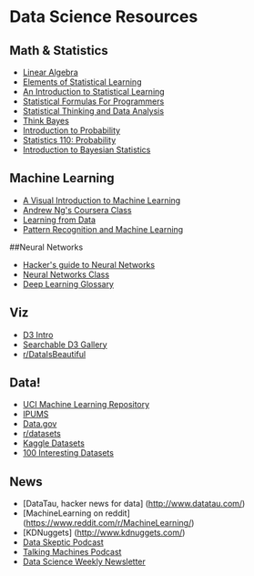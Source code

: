 # Data Science Resources

## Math & Statistics

* [Linear Algebra](http://ocw.mit.edu/courses/mathematics/18-06-linear-algebra-spring-2010/)
* [Elements of Statistical Learning](http://statweb.stanford.edu/~tibs/ElemStatLearn/)
* [An Introduction to Statistical Learning](http://www-bcf.usc.edu/~gareth/ISL/)
* [Statistical Formulas For Programmers](http://www.evanmiller.org/statistical-formulas-for-programmers.html)
* [Statistical Thinking and Data Analysis](http://ocw.mit.edu/courses/sloan-school-of-management/15-075j-statistical-thinking-and-data-analysis-fall-2011/index.htm)
* [Think Bayes](http://www.greenteapress.com/thinkbayes/) 
* [Introduction to Probability](http://www.stat.berkeley.edu/~aldous/134/grinstead.pdf)
* [Statistics 110: Probability](http://projects.iq.harvard.edu/stat110/youtube)
* [Introduction to Bayesian Statistics](https://www.youtube.com/watch?v=m_XdFYOZ6K4&list=PLUAHeOPjkJscoDA4FZXN_h6Vj_1V5AdUi)


## Machine Learning

* [A Visual Introduction to Machine Learning](http://www.r2d3.us/visual-intro-to-machine-learning-part-1/)
* [Andrew Ng's Coursera Class](https://www.coursera.org/learn/machine-learning)
* [Learning from Data](https://work.caltech.edu/telecourse.html)
* [Pattern Recognition and Machine Learning](http://www.rmki.kfki.hu/~banmi/elte/Bishop%20-%20Pattern%20Recognition%20and%20Machine%20Learning.pdf)

##Neural Networks

* [Hacker's guide to Neural Networks](http://karpathy.github.io/neuralnets/)
* [Neural Networks Class](https://www.youtube.com/playlist?list=PL6Xpj9I5qXYEcOhn7TqghAJ6NAPrNmUBH)
* [Deep Learning Glossary](http://www.wildml.com/deep-learning-glossary/)

## Viz

* [D3 Intro](http://vadim.ogievetsky.com/IntroD3/#1)
* [Searchable D3 Gallery](http://christopheviau.com/d3list/gallery.html)
* [r/DataIsBeautiful](http://www.reddit.com/r/dataisbeautiful)

## Data!

* [UCI Machine Learning Repository](https://archive.ics.uci.edu/ml/index.html)
* [IPUMS](https://usa.ipums.org/usa/)
* [Data.gov](http://www.data.gov/)
* [r/datasets](https://www.reddit.com/r/datasets)
* [Kaggle Datasets](https://www.kaggle.com/datasets)
* [100 Interesting Datasets](http://rs.io/100-interesting-data-sets-for-statistics/)


## News

* [DataTau, hacker news for data] (http://www.datatau.com/)
* [MachineLearning on reddit] (https://www.reddit.com/r/MachineLearning/)
* [KDNuggets] (http://www.kdnuggets.com/)
* [Data Skeptic Podcast](http://dataskeptic.com/)
* [Talking Machines Podcast](http://www.thetalkingmachines.com/)
* [Data Science Weekly Newsletter](http://www.datascienceweekly.org/)
